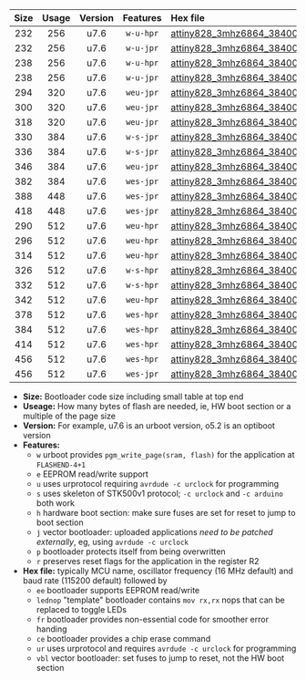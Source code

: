 |Size|Usage|Version|Features|Hex file|
|:-:|:-:|:-:|:-:|:--|
|232|256|u7.6|`w-u-hpr`|[attiny828_3mhz6864_38400bps_ur.hex](https://raw.githubusercontent.com/stefanrueger/urboot/main/attiny828_3mhz6864_38400bps_ur.hex)|
|232|256|u7.6|`w-u-jpr`|[attiny828_3mhz6864_38400bps_ur_vbl.hex](https://raw.githubusercontent.com/stefanrueger/urboot/main/attiny828_3mhz6864_38400bps_ur_vbl.hex)|
|238|256|u7.6|`w-u-hpr`|[attiny828_3mhz6864_38400bps_lednop_ur.hex](https://raw.githubusercontent.com/stefanrueger/urboot/main/attiny828_3mhz6864_38400bps_lednop_ur.hex)|
|238|256|u7.6|`w-u-jpr`|[attiny828_3mhz6864_38400bps_lednop_ur_vbl.hex](https://raw.githubusercontent.com/stefanrueger/urboot/main/attiny828_3mhz6864_38400bps_lednop_ur_vbl.hex)|
|294|320|u7.6|`weu-jpr`|[attiny828_3mhz6864_38400bps_ee_ur_vbl.hex](https://raw.githubusercontent.com/stefanrueger/urboot/main/attiny828_3mhz6864_38400bps_ee_ur_vbl.hex)|
|300|320|u7.6|`weu-jpr`|[attiny828_3mhz6864_38400bps_ee_lednop_ur_vbl.hex](https://raw.githubusercontent.com/stefanrueger/urboot/main/attiny828_3mhz6864_38400bps_ee_lednop_ur_vbl.hex)|
|318|320|u7.6|`weu-jpr`|[attiny828_3mhz6864_38400bps_ee_lednop_fr_ur_vbl.hex](https://raw.githubusercontent.com/stefanrueger/urboot/main/attiny828_3mhz6864_38400bps_ee_lednop_fr_ur_vbl.hex)|
|330|384|u7.6|`w-s-jpr`|[attiny828_3mhz6864_38400bps_vbl.hex](https://raw.githubusercontent.com/stefanrueger/urboot/main/attiny828_3mhz6864_38400bps_vbl.hex)|
|336|384|u7.6|`w-s-jpr`|[attiny828_3mhz6864_38400bps_lednop_vbl.hex](https://raw.githubusercontent.com/stefanrueger/urboot/main/attiny828_3mhz6864_38400bps_lednop_vbl.hex)|
|346|384|u7.6|`weu-jpr`|[attiny828_3mhz6864_38400bps_ee_lednop_fr_ce_ur_vbl.hex](https://raw.githubusercontent.com/stefanrueger/urboot/main/attiny828_3mhz6864_38400bps_ee_lednop_fr_ce_ur_vbl.hex)|
|382|384|u7.6|`wes-jpr`|[attiny828_3mhz6864_38400bps_ee_vbl.hex](https://raw.githubusercontent.com/stefanrueger/urboot/main/attiny828_3mhz6864_38400bps_ee_vbl.hex)|
|388|448|u7.6|`wes-jpr`|[attiny828_3mhz6864_38400bps_ee_lednop_vbl.hex](https://raw.githubusercontent.com/stefanrueger/urboot/main/attiny828_3mhz6864_38400bps_ee_lednop_vbl.hex)|
|418|448|u7.6|`wes-jpr`|[attiny828_3mhz6864_38400bps_ee_lednop_fr_vbl.hex](https://raw.githubusercontent.com/stefanrueger/urboot/main/attiny828_3mhz6864_38400bps_ee_lednop_fr_vbl.hex)|
|290|512|u7.6|`weu-hpr`|[attiny828_3mhz6864_38400bps_ee_ur.hex](https://raw.githubusercontent.com/stefanrueger/urboot/main/attiny828_3mhz6864_38400bps_ee_ur.hex)|
|296|512|u7.6|`weu-hpr`|[attiny828_3mhz6864_38400bps_ee_lednop_ur.hex](https://raw.githubusercontent.com/stefanrueger/urboot/main/attiny828_3mhz6864_38400bps_ee_lednop_ur.hex)|
|314|512|u7.6|`weu-hpr`|[attiny828_3mhz6864_38400bps_ee_lednop_fr_ur.hex](https://raw.githubusercontent.com/stefanrueger/urboot/main/attiny828_3mhz6864_38400bps_ee_lednop_fr_ur.hex)|
|326|512|u7.6|`w-s-hpr`|[attiny828_3mhz6864_38400bps.hex](https://raw.githubusercontent.com/stefanrueger/urboot/main/attiny828_3mhz6864_38400bps.hex)|
|332|512|u7.6|`w-s-hpr`|[attiny828_3mhz6864_38400bps_lednop.hex](https://raw.githubusercontent.com/stefanrueger/urboot/main/attiny828_3mhz6864_38400bps_lednop.hex)|
|342|512|u7.6|`weu-hpr`|[attiny828_3mhz6864_38400bps_ee_lednop_fr_ce_ur.hex](https://raw.githubusercontent.com/stefanrueger/urboot/main/attiny828_3mhz6864_38400bps_ee_lednop_fr_ce_ur.hex)|
|378|512|u7.6|`wes-hpr`|[attiny828_3mhz6864_38400bps_ee.hex](https://raw.githubusercontent.com/stefanrueger/urboot/main/attiny828_3mhz6864_38400bps_ee.hex)|
|384|512|u7.6|`wes-hpr`|[attiny828_3mhz6864_38400bps_ee_lednop.hex](https://raw.githubusercontent.com/stefanrueger/urboot/main/attiny828_3mhz6864_38400bps_ee_lednop.hex)|
|414|512|u7.6|`wes-hpr`|[attiny828_3mhz6864_38400bps_ee_lednop_fr.hex](https://raw.githubusercontent.com/stefanrueger/urboot/main/attiny828_3mhz6864_38400bps_ee_lednop_fr.hex)|
|456|512|u7.6|`wes-hpr`|[attiny828_3mhz6864_38400bps_ee_lednop_fr_ce.hex](https://raw.githubusercontent.com/stefanrueger/urboot/main/attiny828_3mhz6864_38400bps_ee_lednop_fr_ce.hex)|
|456|512|u7.6|`wes-jpr`|[attiny828_3mhz6864_38400bps_ee_lednop_fr_ce_vbl.hex](https://raw.githubusercontent.com/stefanrueger/urboot/main/attiny828_3mhz6864_38400bps_ee_lednop_fr_ce_vbl.hex)|

- **Size:** Bootloader code size including small table at top end
- **Useage:** How many bytes of flash are needed, ie, HW boot section or a multiple of the page size
- **Version:** For example, u7.6 is an urboot version, o5.2 is an optiboot version
- **Features:**
  + `w` urboot provides `pgm_write_page(sram, flash)` for the application at `FLASHEND-4+1`
  + `e` EEPROM read/write support
  + `u` uses urprotocol requiring `avrdude -c urclock` for programming
  + `s` uses skeleton of STK500v1 protocol; `-c urclock` and `-c arduino` both work
  + `h` hardware boot section: make sure fuses are set for reset to jump to boot section
  + `j` vector bootloader: uploaded applications *need to be patched externally*, eg, using `avrdude -c urclock`
  + `p` bootloader protects itself from being overwritten
  + `r` preserves reset flags for the application in the register R2
- **Hex file:** typically MCU name, oscillator frequency (16 MHz default) and baud rate (115200 default) followed by
  + `ee` bootloader supports EEPROM read/write
  + `lednop` "template" bootloader contains `mov rx,rx` nops that can be replaced to toggle LEDs
  + `fr` bootloader provides non-essential code for smoother error handing
  + `ce` bootloader provides a chip erase command
  + `ur` uses urprotocol and requires `avrdude -c urclock` for programming
  + `vbl` vector bootloader: set fuses to jump to reset, not the HW boot section
